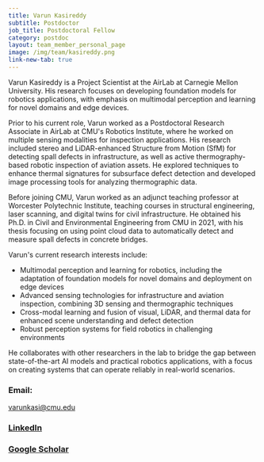 ```yaml
---
title: Varun Kasireddy
subtitle: Postdoctor
job_title: Postdoctoral Fellow
category: postdoc
layout: team_member_personal_page
image: /img/team/kasireddy.png
link-new-tab: true
---
```


Varun Kasireddy is a Project Scientist at the AirLab at Carnegie Mellon University. His research focuses on developing foundation models for robotics applications, with emphasis on multimodal perception and learning for novel domains and edge devices.

Prior to his current role, Varun worked as a Postdoctoral Research Associate in AirLab at CMU's Robotics Institute, where he worked on multiple sensing modalities for inspection applications. His research included stereo and LiDAR-enhanced Structure from Motion (SfM) for detecting spall defects in infrastructure, as well as active thermography-based robotic inspection of aviation assets. He explored techniques to enhance thermal signatures for subsurface defect detection and developed image processing tools for analyzing thermographic data.

Before joining CMU, Varun worked as an adjunct teaching professor at Worcester Polytechnic Institute, teaching courses in structural engineering, laser scanning, and digital twins for civil infrastructure. He obtained his Ph.D. in Civil and Environmental Engineering from CMU in 2021, with his thesis focusing on using point cloud data to automatically detect and measure spall defects in concrete bridges.

Varun's current research interests include:
- Multimodal perception and learning for robotics, including the adaptation of foundation models for novel domains and deployment on edge devices
- Advanced sensing technologies for infrastructure and aviation inspection, combining 3D sensing and thermographic techniques
- Cross-modal learning and fusion of visual, LiDAR, and thermal data for enhanced scene understanding and defect detection
- Robust perception systems for field robotics in challenging environments

He collaborates with other researchers in the lab to bridge the gap between state-of-the-art AI models and practical robotics applications, with a focus on creating systems that can operate reliably in real-world scenarios.


### Email: ##

[varunkasi@cmu.edu](varunkasi@cmu.edu)

### [LinkedIn](https://www.linkedin.com/in/varunkasi/) ###

### [Google Scholar](https://scholar.google.com/citations?user=N7rZES4AAAAJ&hl=en&oi=ao) ###
